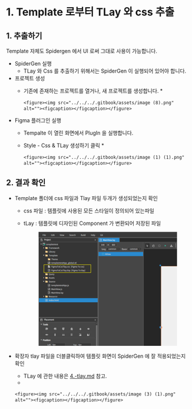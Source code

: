 # 1. Template 로부터 TLay 와 css 추출

## 1. 추출하기

Template 자체도 Spidergen 에서 UI 로써 그대로 사용이 가능합니다.



* SpiderGen 실행
  * TLay 와 Css 를 추출하기 위해서는 SpiderGen 이 실행되어 있어야 합니다.
* 프로젝트 생성
  * 기존에  존재하는 프로젝트를 열거나, 새 프로젝트를 생성합니다.
    *

        <figure><img src="../../../.gitbook/assets/image (8).png" alt=""><figcaption></figcaption></figure>
* Figma 플러그인 실행
  * Tempalte 이 열린 화면에서 PlugIn 을 실행합니다.
  * Style - Css & TLay 생성하기 클릭
    *

        <figure><img src="../../../.gitbook/assets/image (1) (1).png" alt=""><figcaption></figcaption></figure>

## 2. 결과 확인

* Template 폴더에 css 파일과 Tlay 파일 두개가 생성되었는지 확인
  * css 파일 : 템플릿에 사용된 모든 스타일이 정의되어 있는파일
  *   tLay : 템플릿에 디자인된 Component 가 변환되어 저장된 파일

      <figure><img src="../../../.gitbook/assets/image (2) (1).png" alt=""><figcaption></figcaption></figure>
* 확장자 tlay 파일을 더블클릭하여 템플릿 화면이 SpiderGen 에 잘 적용되었는지 확인
  * TLay 에 관한 내용은 [4.-tlay.md](../4.-tlay.md "mention") 참고.
  *

      <figure><img src="../../../.gitbook/assets/image (3) (1).png" alt=""><figcaption></figcaption></figure>

